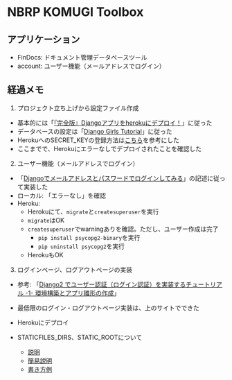 # NBRP KOMUGI Toolbox

## アプリケーション
- FinDocs: ドキュメント管理データベースツール
- account: ユーザー機能（メールアドレスでログイン）


## 経過メモ
1. プロジェクト立ち上げから設定ファイル作成
  - 基本的には「[『完全版』Djangoアプリをherokuにデプロイ！](http://digital-tree.xyz/blogs/1169)」に従った
  - データベースの設定は「[Django Girls Tutorial](https://tutorial-extensions.djangogirls.org/ja/heroku/)」に従った
  - HerokuへのSECRET_KEYの登録方法は[こちら](https://medium.com/@kjmczk/heroku-deploy-django-d2eab0a5e0ce)を参考にした
  - ここまでで、Herokuにエラーなしでデプロイされたことを確認した
2. ユーザー機能（メールアドレスでログイン）
  - 「[Djangoでメールアドレスとパスワードでログインしてみる](https://qiita.com/cortyuming/items/2167a29a90c94bb4b1bb)」の記述に従って実装した
  - ローカル: 「エラーなし」を確認
  - Heroku:
    - Herokuにて、`migrate`と`createsuperuser`を実行
    - `migrate`はOK
    - `createsuperuser`でwarningありを確認。ただし、ユーザー作成は完了
      - `pip install psycopg2-binary`を実行
      - `pip uninstall psycopg2`を実行
    - HerokuもOK
3. ログインページ、ログアウトページの実装
  - 参考: 「[Django2 でユーザー認証（ログイン認証）を実装するチュートリアル -1- 環境構築とアプリ雛形の作成](https://wonderwall.hatenablog.com/entry/2018/03/22/001500)」
  - 最低限のログイン・ログアウトページ実装は、上のサイトでできた
  - Herokuにデプロイ


- STATICFILES_DIRS、STATIC_ROOTについて
  - [説明](https://qiita.com/saira/items/a1c565c4a2eace268a07)
  - [簡易説明](https://ja.stackoverflow.com/questions/38052/django%E3%81%AB%E3%81%8A%E3%81%91%E3%82%8Bstatic-root-staticfiles-dirs-static-url%E3%81%AE%E9%81%95%E3%81%84%E3%81%A8%E3%81%AF)
  - [書き方例](https://medium.com/@kjmczk/django-settings-c29eb629223)
